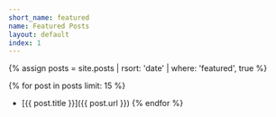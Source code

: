 ```yaml
---
short_name: featured
name: Featured Posts
layout: default
index: 1
---
```


{% assign posts = site.posts | rsort: 'date' | where: 'featured', true %}

{% for post in posts limit: 15 %}
* [{{ post.title }}]({{ post.url }})
{% endfor %}
